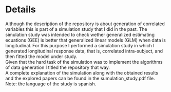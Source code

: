 # Details
Although the description of the repository is about generation of correlated variables this is part of a simulation study that I did in the past. The simulation study was intended to check wether generalized estimating ecuations (GEE) is better that generalized linear models (GLM) when data is longitudinal. For this purpose I performed a simulation study in which I generated longitudinal response data, that is, correlated intra-subject, and then fitted the model under study.  
Given that the hard task of the simulation was to implement the algorithms of data generation I titled the repository that way.  
A complete explanation of the simulation along with the obtained results and the explored papers can be found in the sumulation_study.pdf file.    
Note: the language of the study is spanish.